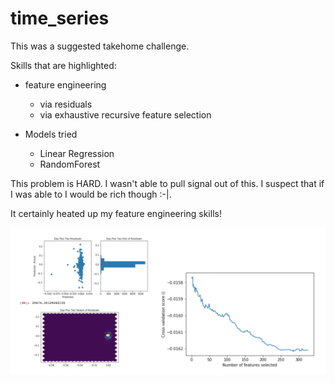 # time_series

This was a suggested takehome challenge. 

Skills that are highlighted:
- feature engineering
    - via residuals
    - via exhaustive recursive feature selection

- Models tried
    - Linear Regression
    - RandomForest

This problem is HARD. I wasn't able to pull signal out of this. I suspect that if I was able to I would be rich though :-|. 

It certainly heated up my feature engineering skills!

![hist of residuals and recursive feature elimination](hist_resid_and_rfe.png)

